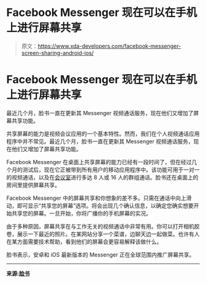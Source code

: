 # Facebook Messenger 现在可以在手机上进行屏幕共享

> 原文：<https://www.xda-developers.com/facebook-messenger-screen-sharing-android-ios/>

# Facebook Messenger 现在可以在手机上进行屏幕共享

最近几个月，脸书一直在更新其 Messenger 视频通话服务，现在他们又增加了屏幕共享功能。

共享屏幕的能力是视频会议应用的一个基本特性。然而，我们在个人视频通话应用程序中并不常见。最近几个月，脸书一直在更新其 Messenger 视频通话服务，现在他们又增加了屏幕共享功能。

Facebook Messenger 在桌面上共享屏幕的能力已经有一段时间了，但在经过几个月的测试后，现在它正被带到所有用户的移动应用程序中。该功能可用于一对一的视频通话，以及在[会议室](https://www.xda-developers.com/facebook-messenger-rooms-group-video-chats-50-people/)进行多达 8 人或 16 人的群组通话。脸书还在桌面上的房间里提供屏幕共享。

Facebook Messenger 中的屏幕共享和你想象的差不多。只需在通话中向上滑动，即可显示“共享您的屏幕”选项。将会出现几个确认信息，以确定您确实想要开始共享您的屏幕。一旦开始，你将广播你的手机屏幕的实况。

由于多种原因，屏幕共享在与工作无关的视频通话中非常有用。你可以打开相机胶卷，展示一下最近的照片。在某网站分享一个菜谱，边聊天边一起做菜。也许有人在某方面需要技术帮助，看到他们的屏幕会更容易解释该做什么。

脸书表示，安卓和 iOS 最新版本的 Messenger 正在全球范围内推广屏幕共享。

* * *

**来源:[脸书](https://messengernews.fb.com/2020/07/16/messenger-expands-screen-sharing-to-ios-and-android-mobile/)**